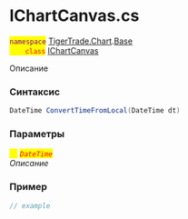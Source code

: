 
# IChartCanvas.cs
<mark style="color:purple;">`namespace`</mark> [TigerTrade.Chart](../../../../TigerTrade.Chart.md).[Base](../../../../TigerTrade.Chart/Base.md)  
<mark style="color:red;">&nbsp;&nbsp;&nbsp;&nbsp;&nbsp;&nbsp;&nbsp;`class`</mark> [IChartCanvas](../../IChartCanvas.cs.md)

Описание

### Синтаксис
```csharp
DateTime ConvertTimeFromLocal(DateTime dt)
```
### Параметры  
<mark style="color:yellow;">`dt`</mark> <mark style="color:red;">*`DateTime`*</mark>  
 *Описание*  
  


### Пример  
```csharp
// example
```
                    
                    